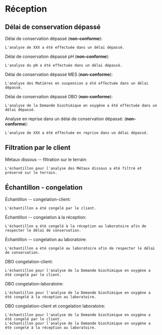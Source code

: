 # Réception


## Délai de conservation dépassé

Délai de conservation dépassé (**non-conforme**):
```
L'analyse de XXX a été effectuée dans un délai dépassé.
```
Délai de conservation dépassé pH (**non-conforme**):
```
L'analyse du pH a été effectuée dans un délai dépassé.
```
Délai de conservation dépassé MES (**non-conforme**):
```
L'analyse des Matières en suspension a été effectuée dans un délai dépassé.
```
Délai de conservation dépassé DBO (**non-conforme**):
```
L'analyse de la Demande biochimique en oxygène a été effectuée dans un délai dépassé.
```
Analyse en reprise dans un délai de conservation dépassé: (**non-conforme**):
```
L'analyse de XXX a été effectuée en reprise dans un délai dépassé.
```


## Filtration par le client

Métaux dissous -- filtration sur le terrain:
```
L'échantillon pour l'analyse des Métaux dissous a été filtré et préservé sur le terrain.
```

## Échantillon - congelation 
Échantillon -- congelation-client:
``` 
L'échantillon a été congelé par le client.
```
Échantillon -- congelation à la réception:
```
L'échantillon a été congelé à la réception au laboratoire afin de respecter le délai de conservation.
```
Échantillon -- congelation au laboratoire:
```
L'échantillon a été congelé au laboratoire afin de respecter le délai de conservation.
```
DBO congelation-client:
```
L'échantillon pour l'analyse de la Demande biochimique en oxygène a été congelé par le client. 
```
DBO congelation-laboratoire:
```
L'échantillon pour l'analyse de la Demande biochimique en oxygène a été congelé à la réception au laboratoire. 
```
DBO congelation-client et congelation laboratoire:
```
L'échantillon pour l'analyse de la Demande biochimique en oxygène a été congelé par le client.
L'échantillon pour l'analyse de la Demande biochimique en oxygène a été congelé à la réception au laboratoire. 
```
